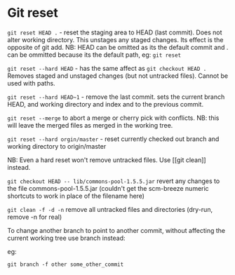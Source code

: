 # Git reset

`git reset HEAD .` - reset the staging area to HEAD (last commit). Does not alter working directory. This unstages any staged changes. Its effect is the opposite of git add. NB: HEAD can be omitted as its the default commit and . can be ommitted because its the default path, eg: ` git reset `

`git reset --hard HEAD` - has the same affect as `git checkout HEAD .` Removes staged and unstaged changes (but not untracked files). Cannot be used with paths.

`git reset --hard HEAD~1` - remove the last commit. sets the current branch HEAD, and working directory and index and to the previous commit.

`git reset --merge` to abort a merge or cherry pick with conflicts. NB: this will leave the merged files as merged in the working tree.

`git reset --hard orgin/master` - reset currently checked out branch and working directory to origin/master

NB: Even a hard reset won't remove untracked files. Use [[git clean]] instead.

`git checkout HEAD -- lib/commons-pool-1.5.5.jar` revert any changes to the file commons-pool-1.5.5.jar (couldn't get the scm-breeze numeric shortcuts to work in place of the filename here)

`git clean -f -d -n` remove all untracked files and directories (dry-run, remove -n for real)

To change another branch to point to another commit, without affecting the current working tree use branch instead:

eg:

`git branch -f other some_other_commit`
